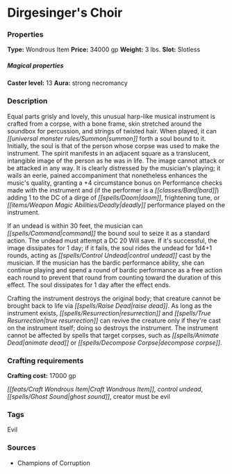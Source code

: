 ﻿---
Title: "Dirgesinger's Choir"
Type: "Wondrous Item"
Price: "34000 gp"
Weight: "3 lbs."
Slot: "Slotless"
Caster level: "13"
Aura: "strong necromancy"
Description: |
  "Equal parts grisly and lovely, this unusual harp-like musical instrument is crafted from a corpse, with a bone frame, skin stretched around the soundbox for percussion, and strings of twisted hair. When played, it can summon forth a soul bound to it. Initially, the soul is that of the person whose corpse was used to make the instrument. The spirit manifests in an adjacent square as a translucent, intangible image of the person as he was in life. The image cannot attack or be attacked in any way. It is clearly distressed by the musician's playing; it wails an eerie, pained accompaniment that nonetheless enhances the music's quality, granting a +4 circumstance bonus on Performance checks made with the instrument and (if the performer is a bard) adding 1 to the DC of a dirge of doom, frightening tune, or deadly performance played on the instrument.
  If an undead is within 30 feet, the musician can command the bound soul to seize it as a standard action. The undead must attempt a DC 20 Will save. If it's successful, the image dissipates for 1 day; if it fails, the soul rides the undead for 1d4+1 rounds, acting as _control undead_ cast by the musician. If the musician has the bardic performance ability, she can continue playing and spend a round of bardic performance as a free action each round to prevent that round from counting toward the duration of this effect. The soul dissipates for 1 day after the effect ends.
  Crafting the instrument destroys the original body; that creature cannot be brought back to life via _raise dead_. As long as the instrument exists, _resurrection_ and _true resurrection_ can revive the creature only if they're cast on the instrument itself; doing so destroys the instrument. The instrument cannot be affected by spells that target corpses, such as _animate dead_ or _decompose corpse_."
Crafting cost: "17000 gp"
Sources: "['Champions of Corruption']"
---

# Dirgesinger's Choir

### Properties

**Type:** Wondrous Item **Price:** 34000 gp **Weight:** 3 lbs. **Slot:** Slotless

##### Magical properties

**Caster level:** 13 **Aura:** strong necromancy

### Description

Equal parts grisly and lovely, this unusual harp-like musical instrument is crafted from a corpse, with a bone frame, skin stretched around the soundbox for percussion, and strings of twisted hair. When played, it can _[[universal monster rules/Summon|summon]]_ forth a soul bound to it. Initially, the soul is that of the person whose corpse was used to make the instrument. The spirit manifests in an adjacent square as a translucent, intangible image of the person as he was in life. The image cannot attack or be attacked in any way. It is clearly distressed by the musician's playing; it wails an eerie, pained accompaniment that nonetheless enhances the music's quality, granting a +4 circumstance bonus on Performance checks made with the instrument and (if the performer is a _[[classes/Bard|bard]]_) adding 1 to the DC of a dirge of _[[spells/Doom|doom]]_, frightening tune, or _[[items/Weapon Magic Abilities/Deadly|deadly]]_ performance played on the instrument.

If an undead is within 30 feet, the musician can _[[spells/Command|command]]_ the bound soul to seize it as a standard action. The undead must attempt a DC 20 Will save. If it's successful, the image dissipates for 1 day; if it fails, the soul rides the undead for 1d4+1 rounds, acting as _[[spells/Control Undead|control undead]]_ cast by the musician. If the musician has the bardic performance ability, she can continue playing and spend a round of bardic performance as a free action each round to prevent that round from counting toward the duration of this effect. The soul dissipates for 1 day after the effect ends.

Crafting the instrument destroys the original body; that creature cannot be brought back to life via _[[spells/Raise Dead|raise dead]]_. As long as the instrument exists, _[[spells/Resurrection|resurrection]]_ and _[[spells/True Resurrection|true resurrection]]_ can revive the creature only if they're cast on the instrument itself; doing so destroys the instrument. The instrument cannot be affected by spells that target corpses, such as _[[spells/Animate Dead|animate dead]]_ or _[[spells/Decompose Corpse|decompose corpse]]_.

### Crafting requirements

**Crafting cost:** 17000 gp

_[[feats/Craft Wondrous Item|Craft Wondrous Item]]_, _control undead_, _[[spells/Ghost Sound|ghost sound]]_, creator must be evil

### Tags

Evil

### Sources

* Champions of Corruption